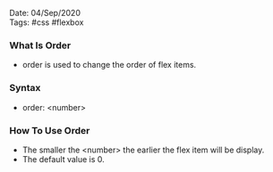 Date: 04/Sep/2020  
Tags: #css #flexbox

### What Is Order
* order is used to change the order of flex items.

### Syntax
* order: \<number\>

### How To Use Order
* The smaller the \<number\> the earlier the flex item will be display.
* The default value is 0.

